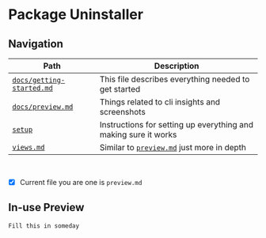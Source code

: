 # Package Uninstaller

## Navigation

| Path                                            | Description                                                     |
| ----------------------------------------------- | --------------------------------------------------------------- |
| [`docs/getting-started.md`](getting-started.md) | This file describes everything needed to get started            |
| [`docs/preview.md`](preview.md)                 | Things related to cli insights and screenshots                  |
| [`setup`](setup.md)                             | Instructions for setting up everything and making sure it works |
| [`views.md`](views.md)                          | Similar to [`preview.md`](preview.md) just more in depth        |

<br>

- [x] Current file you are one is `preview.md`

## In-use Preview

`Fill this in someday`
